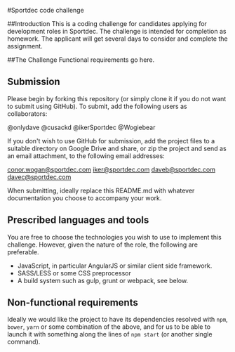#Sportdec code challenge

##Introduction
This is a coding challenge for candidates applying for development roles in Sportdec. The challenge is
intended for completion as homework. The applicant will get several days to consider and complete the
assignment.

##The Challenge
Functional requirements go here.

## Submission
Please begin by forking this repository (or simply clone it if you do not want to submit using GitHub). To submit, add the following users as collaborators:

@onlydave
@cusackd
@ikerSportdec
@Wogiebear

If you don't wish to use GitHub for submission, add the project files to a suitable directory on Google Drive and share, or zip the project and send as an email attachment, to the following email
addresses:

conor.wogan@sportdec.com
iker@sportdec.com
daveb@sportdec.com
davec@sportdec.com

When submitting, ideally replace this README.md with whatever documentation you choose to accompany your work.

## Prescribed languages and tools
You are free to choose the technologies you wish to use to implement this challenge. However, given the nature of the role, the following are preferable.

 * JavaScript, in particular AngularJS or similar client side framework.
 * SASS/LESS or some CSS preprocessor
 * A build system such as gulp, grunt or webpack, see below.

## Non-functional requirements 
Ideally we would like the project to have its dependencies resolved with `npm`, `bower`, `yarn` or some combination of the above, and for us to be able to launch it with something along the lines of `npm start` (or another single command).
